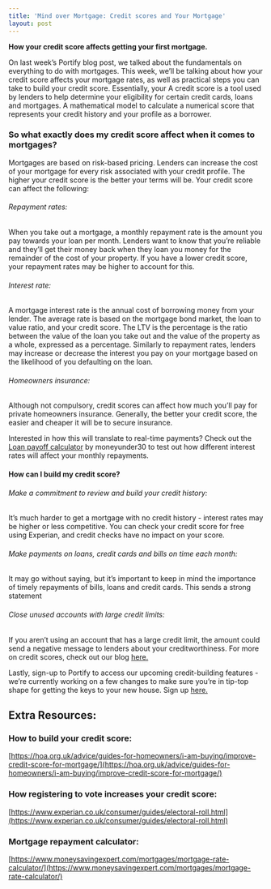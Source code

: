 ```yaml
---
title: 'Mind over Mortgage: Credit scores and Your Mortgage'
layout: post
---
```


**How your credit score affects getting your first mortgage.**

On last week’s Portify blog post, we talked about the fundamentals on everything to do with mortgages. This week, we’ll be talking about how your credit score affects your mortgage rates, as well as practical steps you can take to build your credit score. 
Essentially, your A credit score is a tool used by lenders to help determine your eligibility for certain credit cards, loans and mortgages. A mathematical model to calculate a numerical score that represents your credit history and your profile as a borrower.

### So what exactly does my credit score affect when it comes to mortgages?


Mortgages are based on risk-based pricing. Lenders can increase the cost of your mortgage for every risk associated with your credit profile. The higher your credit score is the better your terms will be. 
Your credit score can affect the following:

###### Repayment rates: 
When you take out a mortgage, a monthly repayment rate is the amount you pay towards your loan per month. Lenders want to know that you’re reliable and they’ll get their money back when they loan you money for the remainder of the cost of your property. If you have a lower credit score, your repayment rates may be higher to account for this.

###### Interest rate: 

A mortgage interest rate is the annual cost of borrowing money from your lender. The average rate is based on the mortgage bond market, the loan to value ratio, and your credit score. The LTV is the percentage is the ratio between the value of the loan you take out and the value of the property as a whole, expressed as a percentage. Similarly to repayment rates, lenders may increase or decrease the interest you pay on your mortgage based on the likelihood of you defaulting on the loan. 

###### Homeowners insurance: 
Although not compulsory, credit scores can affect how much you’ll pay for private homeowners insurance. Generally, the better your credit score, the easier and cheaper it will be to secure insurance.

Interested in how this will translate to real-time payments? Check out the [Loan payoff calculator](https://www.moneyunder30.com/loan-payoff-calculator) by moneyunder30 to test out how different interest rates will affect your monthly repayments.

#### How can I build my credit score?

###### Make a commitment to review and build your credit history: 
It’s much harder to get a mortgage with no credit history - interest rates may be higher or less competitive. You can check your credit score for free using Experian, and credit checks have no impact on your score. 

###### Make payments on loans, credit cards and bills on time each month: 
It may go without saying, but it’s important to keep in mind the importance of timely repayments of bills, loans and credit cards. This sends a strong statement 

###### Close unused accounts with large credit limits: 
If you aren’t using an account that has a large credit limit, the amount could send a negative message to lenders about your creditworthiness. For more on credit scores, check out our blog [here.](https://blog.portify.co/Credit-Scores-Explained/)

Lastly, sign-up to Portify to access our upcoming credit-building features - we’re currently working on a few changes to make sure you’re in tip-top shape for getting the keys to your new house. Sign up [here.](https://portify.app.link/signin?cc=gb&cam=mom25112019)


## Extra Resources: 

### How to build your credit score:                                                                                
[https://hoa.org.uk/advice/guides-for-homeowners/i-am-buying/improve-credit-score-for-mortgage/](https://hoa.org.uk/advice/guides-for-homeowners/i-am-buying/improve-credit-score-for-mortgage/)

### How registering to vote increases your credit score:
[https://www.experian.co.uk/consumer/guides/electoral-roll.html](https://www.experian.co.uk/consumer/guides/electoral-roll.html)

### Mortgage repayment calculator:
[https://www.moneysavingexpert.com/mortgages/mortgage-rate-calculator/](https://www.moneysavingexpert.com/mortgages/mortgage-rate-calculator/)

